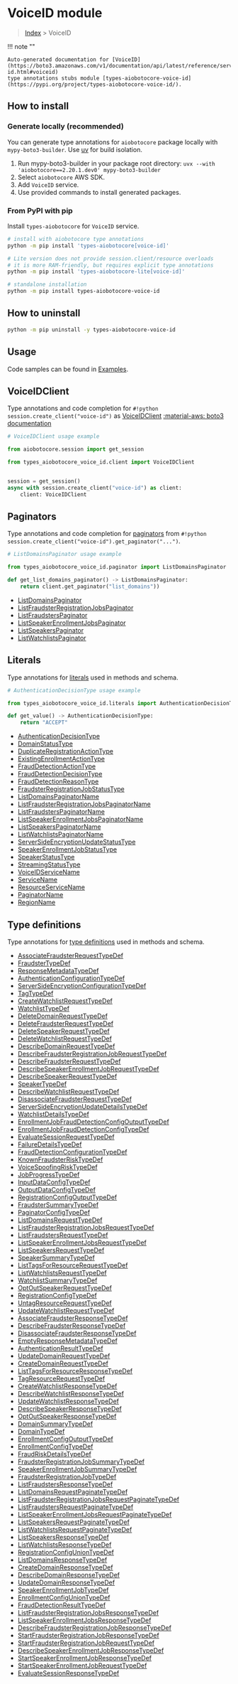 # VoiceID module

> [Index](../README.md) > VoiceID


!!! note ""

    Auto-generated documentation for [VoiceID](https://boto3.amazonaws.com/v1/documentation/api/latest/reference/services/voice-id.html#voiceid)
    type annotations stubs module [types-aiobotocore-voice-id](https://pypi.org/project/types-aiobotocore-voice-id/).

## How to install

### Generate locally (recommended)

You can generate type annotations for `aiobotocore` package locally with `mypy-boto3-builder`.
Use [uv](https://docs.astral.sh/uv/getting-started/installation/) for build isolation.

1. Run mypy-boto3-builder in your package root directory: `uvx --with 'aiobotocore==2.20.1.dev0' mypy-boto3-builder`
1. Select `aiobotocore` AWS SDK.
1. Add `VoiceID` service.
1. Use provided commands to install generated packages.



### From PyPI with pip

Install `types-aiobotocore` for `VoiceID` service.

```bash
# install with aiobotocore type annotations
python -m pip install 'types-aiobotocore[voice-id]'

# Lite version does not provide session.client/resource overloads
# it is more RAM-friendly, but requires explicit type annotations
python -m pip install 'types-aiobotocore-lite[voice-id]'

# standalone installation
python -m pip install types-aiobotocore-voice-id
```



## How to uninstall

```bash
python -m pip uninstall -y types-aiobotocore-voice-id
```

## Usage

Code samples can be found in [Examples](./usage.md).

## VoiceIDClient

Type annotations and code completion for  `#!python session.create_client("voice-id")` as [VoiceIDClient](./client.md)
[:material-aws: boto3 documentation](https://boto3.amazonaws.com/v1/documentation/api/latest/reference/services/voice-id.html#VoiceID.Client)

```python
# VoiceIDClient usage example

from aiobotocore.session import get_session

from types_aiobotocore_voice_id.client import VoiceIDClient


session = get_session()
async with session.create_client("voice-id") as client:
    client: VoiceIDClient
```


## Paginators

Type annotations and code completion for
[paginators](./paginators.md)
from `#!python session.create_client("voice-id").get_paginator("...")`.

```python
# ListDomainsPaginator usage example

from types_aiobotocore_voice_id.paginator import ListDomainsPaginator

def get_list_domains_paginator() -> ListDomainsPaginator:
    return client.get_paginator("list_domains"))
```

- [ListDomainsPaginator](./paginators.md#listdomainspaginator)
- [ListFraudsterRegistrationJobsPaginator](./paginators.md#listfraudsterregistrationjobspaginator)
- [ListFraudstersPaginator](./paginators.md#listfraudsterspaginator)
- [ListSpeakerEnrollmentJobsPaginator](./paginators.md#listspeakerenrollmentjobspaginator)
- [ListSpeakersPaginator](./paginators.md#listspeakerspaginator)
- [ListWatchlistsPaginator](./paginators.md#listwatchlistspaginator)








## Literals

Type annotations for [literals](./literals.md) used in methods and schema.

```python
# AuthenticationDecisionType usage example

from types_aiobotocore_voice_id.literals import AuthenticationDecisionType

def get_value() -> AuthenticationDecisionType:
    return "ACCEPT"
```

- [AuthenticationDecisionType](./literals.md#authenticationdecisiontype)
- [DomainStatusType](./literals.md#domainstatustype)
- [DuplicateRegistrationActionType](./literals.md#duplicateregistrationactiontype)
- [ExistingEnrollmentActionType](./literals.md#existingenrollmentactiontype)
- [FraudDetectionActionType](./literals.md#frauddetectionactiontype)
- [FraudDetectionDecisionType](./literals.md#frauddetectiondecisiontype)
- [FraudDetectionReasonType](./literals.md#frauddetectionreasontype)
- [FraudsterRegistrationJobStatusType](./literals.md#fraudsterregistrationjobstatustype)
- [ListDomainsPaginatorName](./literals.md#listdomainspaginatorname)
- [ListFraudsterRegistrationJobsPaginatorName](./literals.md#listfraudsterregistrationjobspaginatorname)
- [ListFraudstersPaginatorName](./literals.md#listfraudsterspaginatorname)
- [ListSpeakerEnrollmentJobsPaginatorName](./literals.md#listspeakerenrollmentjobspaginatorname)
- [ListSpeakersPaginatorName](./literals.md#listspeakerspaginatorname)
- [ListWatchlistsPaginatorName](./literals.md#listwatchlistspaginatorname)
- [ServerSideEncryptionUpdateStatusType](./literals.md#serversideencryptionupdatestatustype)
- [SpeakerEnrollmentJobStatusType](./literals.md#speakerenrollmentjobstatustype)
- [SpeakerStatusType](./literals.md#speakerstatustype)
- [StreamingStatusType](./literals.md#streamingstatustype)
- [VoiceIDServiceName](./literals.md#voiceidservicename)
- [ServiceName](./literals.md#servicename)
- [ResourceServiceName](./literals.md#resourceservicename)
- [PaginatorName](./literals.md#paginatorname)
- [RegionName](./literals.md#regionname)




## Type definitions

Type annotations for [type definitions](./type_defs.md) used in methods and schema.

- [AssociateFraudsterRequestTypeDef](./type_defs.md#associatefraudsterrequesttypedef)
- [FraudsterTypeDef](./type_defs.md#fraudstertypedef)
- [ResponseMetadataTypeDef](./type_defs.md#responsemetadatatypedef)
- [AuthenticationConfigurationTypeDef](./type_defs.md#authenticationconfigurationtypedef)
- [ServerSideEncryptionConfigurationTypeDef](./type_defs.md#serversideencryptionconfigurationtypedef)
- [TagTypeDef](./type_defs.md#tagtypedef)
- [CreateWatchlistRequestTypeDef](./type_defs.md#createwatchlistrequesttypedef)
- [WatchlistTypeDef](./type_defs.md#watchlisttypedef)
- [DeleteDomainRequestTypeDef](./type_defs.md#deletedomainrequesttypedef)
- [DeleteFraudsterRequestTypeDef](./type_defs.md#deletefraudsterrequesttypedef)
- [DeleteSpeakerRequestTypeDef](./type_defs.md#deletespeakerrequesttypedef)
- [DeleteWatchlistRequestTypeDef](./type_defs.md#deletewatchlistrequesttypedef)
- [DescribeDomainRequestTypeDef](./type_defs.md#describedomainrequesttypedef)
- [DescribeFraudsterRegistrationJobRequestTypeDef](./type_defs.md#describefraudsterregistrationjobrequesttypedef)
- [DescribeFraudsterRequestTypeDef](./type_defs.md#describefraudsterrequesttypedef)
- [DescribeSpeakerEnrollmentJobRequestTypeDef](./type_defs.md#describespeakerenrollmentjobrequesttypedef)
- [DescribeSpeakerRequestTypeDef](./type_defs.md#describespeakerrequesttypedef)
- [SpeakerTypeDef](./type_defs.md#speakertypedef)
- [DescribeWatchlistRequestTypeDef](./type_defs.md#describewatchlistrequesttypedef)
- [DisassociateFraudsterRequestTypeDef](./type_defs.md#disassociatefraudsterrequesttypedef)
- [ServerSideEncryptionUpdateDetailsTypeDef](./type_defs.md#serversideencryptionupdatedetailstypedef)
- [WatchlistDetailsTypeDef](./type_defs.md#watchlistdetailstypedef)
- [EnrollmentJobFraudDetectionConfigOutputTypeDef](./type_defs.md#enrollmentjobfrauddetectionconfigoutputtypedef)
- [EnrollmentJobFraudDetectionConfigTypeDef](./type_defs.md#enrollmentjobfrauddetectionconfigtypedef)
- [EvaluateSessionRequestTypeDef](./type_defs.md#evaluatesessionrequesttypedef)
- [FailureDetailsTypeDef](./type_defs.md#failuredetailstypedef)
- [FraudDetectionConfigurationTypeDef](./type_defs.md#frauddetectionconfigurationtypedef)
- [KnownFraudsterRiskTypeDef](./type_defs.md#knownfraudsterrisktypedef)
- [VoiceSpoofingRiskTypeDef](./type_defs.md#voicespoofingrisktypedef)
- [JobProgressTypeDef](./type_defs.md#jobprogresstypedef)
- [InputDataConfigTypeDef](./type_defs.md#inputdataconfigtypedef)
- [OutputDataConfigTypeDef](./type_defs.md#outputdataconfigtypedef)
- [RegistrationConfigOutputTypeDef](./type_defs.md#registrationconfigoutputtypedef)
- [FraudsterSummaryTypeDef](./type_defs.md#fraudstersummarytypedef)
- [PaginatorConfigTypeDef](./type_defs.md#paginatorconfigtypedef)
- [ListDomainsRequestTypeDef](./type_defs.md#listdomainsrequesttypedef)
- [ListFraudsterRegistrationJobsRequestTypeDef](./type_defs.md#listfraudsterregistrationjobsrequesttypedef)
- [ListFraudstersRequestTypeDef](./type_defs.md#listfraudstersrequesttypedef)
- [ListSpeakerEnrollmentJobsRequestTypeDef](./type_defs.md#listspeakerenrollmentjobsrequesttypedef)
- [ListSpeakersRequestTypeDef](./type_defs.md#listspeakersrequesttypedef)
- [SpeakerSummaryTypeDef](./type_defs.md#speakersummarytypedef)
- [ListTagsForResourceRequestTypeDef](./type_defs.md#listtagsforresourcerequesttypedef)
- [ListWatchlistsRequestTypeDef](./type_defs.md#listwatchlistsrequesttypedef)
- [WatchlistSummaryTypeDef](./type_defs.md#watchlistsummarytypedef)
- [OptOutSpeakerRequestTypeDef](./type_defs.md#optoutspeakerrequesttypedef)
- [RegistrationConfigTypeDef](./type_defs.md#registrationconfigtypedef)
- [UntagResourceRequestTypeDef](./type_defs.md#untagresourcerequesttypedef)
- [UpdateWatchlistRequestTypeDef](./type_defs.md#updatewatchlistrequesttypedef)
- [AssociateFraudsterResponseTypeDef](./type_defs.md#associatefraudsterresponsetypedef)
- [DescribeFraudsterResponseTypeDef](./type_defs.md#describefraudsterresponsetypedef)
- [DisassociateFraudsterResponseTypeDef](./type_defs.md#disassociatefraudsterresponsetypedef)
- [EmptyResponseMetadataTypeDef](./type_defs.md#emptyresponsemetadatatypedef)
- [AuthenticationResultTypeDef](./type_defs.md#authenticationresulttypedef)
- [UpdateDomainRequestTypeDef](./type_defs.md#updatedomainrequesttypedef)
- [CreateDomainRequestTypeDef](./type_defs.md#createdomainrequesttypedef)
- [ListTagsForResourceResponseTypeDef](./type_defs.md#listtagsforresourceresponsetypedef)
- [TagResourceRequestTypeDef](./type_defs.md#tagresourcerequesttypedef)
- [CreateWatchlistResponseTypeDef](./type_defs.md#createwatchlistresponsetypedef)
- [DescribeWatchlistResponseTypeDef](./type_defs.md#describewatchlistresponsetypedef)
- [UpdateWatchlistResponseTypeDef](./type_defs.md#updatewatchlistresponsetypedef)
- [DescribeSpeakerResponseTypeDef](./type_defs.md#describespeakerresponsetypedef)
- [OptOutSpeakerResponseTypeDef](./type_defs.md#optoutspeakerresponsetypedef)
- [DomainSummaryTypeDef](./type_defs.md#domainsummarytypedef)
- [DomainTypeDef](./type_defs.md#domaintypedef)
- [EnrollmentConfigOutputTypeDef](./type_defs.md#enrollmentconfigoutputtypedef)
- [EnrollmentConfigTypeDef](./type_defs.md#enrollmentconfigtypedef)
- [FraudRiskDetailsTypeDef](./type_defs.md#fraudriskdetailstypedef)
- [FraudsterRegistrationJobSummaryTypeDef](./type_defs.md#fraudsterregistrationjobsummarytypedef)
- [SpeakerEnrollmentJobSummaryTypeDef](./type_defs.md#speakerenrollmentjobsummarytypedef)
- [FraudsterRegistrationJobTypeDef](./type_defs.md#fraudsterregistrationjobtypedef)
- [ListFraudstersResponseTypeDef](./type_defs.md#listfraudstersresponsetypedef)
- [ListDomainsRequestPaginateTypeDef](./type_defs.md#listdomainsrequestpaginatetypedef)
- [ListFraudsterRegistrationJobsRequestPaginateTypeDef](./type_defs.md#listfraudsterregistrationjobsrequestpaginatetypedef)
- [ListFraudstersRequestPaginateTypeDef](./type_defs.md#listfraudstersrequestpaginatetypedef)
- [ListSpeakerEnrollmentJobsRequestPaginateTypeDef](./type_defs.md#listspeakerenrollmentjobsrequestpaginatetypedef)
- [ListSpeakersRequestPaginateTypeDef](./type_defs.md#listspeakersrequestpaginatetypedef)
- [ListWatchlistsRequestPaginateTypeDef](./type_defs.md#listwatchlistsrequestpaginatetypedef)
- [ListSpeakersResponseTypeDef](./type_defs.md#listspeakersresponsetypedef)
- [ListWatchlistsResponseTypeDef](./type_defs.md#listwatchlistsresponsetypedef)
- [RegistrationConfigUnionTypeDef](./type_defs.md#registrationconfiguniontypedef)
- [ListDomainsResponseTypeDef](./type_defs.md#listdomainsresponsetypedef)
- [CreateDomainResponseTypeDef](./type_defs.md#createdomainresponsetypedef)
- [DescribeDomainResponseTypeDef](./type_defs.md#describedomainresponsetypedef)
- [UpdateDomainResponseTypeDef](./type_defs.md#updatedomainresponsetypedef)
- [SpeakerEnrollmentJobTypeDef](./type_defs.md#speakerenrollmentjobtypedef)
- [EnrollmentConfigUnionTypeDef](./type_defs.md#enrollmentconfiguniontypedef)
- [FraudDetectionResultTypeDef](./type_defs.md#frauddetectionresulttypedef)
- [ListFraudsterRegistrationJobsResponseTypeDef](./type_defs.md#listfraudsterregistrationjobsresponsetypedef)
- [ListSpeakerEnrollmentJobsResponseTypeDef](./type_defs.md#listspeakerenrollmentjobsresponsetypedef)
- [DescribeFraudsterRegistrationJobResponseTypeDef](./type_defs.md#describefraudsterregistrationjobresponsetypedef)
- [StartFraudsterRegistrationJobResponseTypeDef](./type_defs.md#startfraudsterregistrationjobresponsetypedef)
- [StartFraudsterRegistrationJobRequestTypeDef](./type_defs.md#startfraudsterregistrationjobrequesttypedef)
- [DescribeSpeakerEnrollmentJobResponseTypeDef](./type_defs.md#describespeakerenrollmentjobresponsetypedef)
- [StartSpeakerEnrollmentJobResponseTypeDef](./type_defs.md#startspeakerenrollmentjobresponsetypedef)
- [StartSpeakerEnrollmentJobRequestTypeDef](./type_defs.md#startspeakerenrollmentjobrequesttypedef)
- [EvaluateSessionResponseTypeDef](./type_defs.md#evaluatesessionresponsetypedef)


